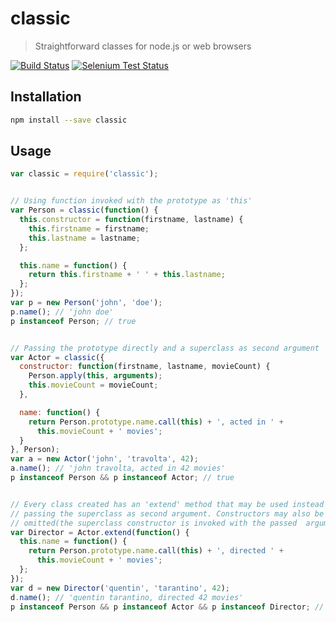 # classic

> Straightforward classes for node.js or web browsers

[![Build Status](https://travis-ci.org/tarruda/classic.png)](https://travis-ci.org/tarruda/classic)
[![Selenium Test Status](https://saucelabs.com/browser-matrix/tarruda_classic.svg)](https://saucelabs.com/u/tarruda_classic)

## Installation

```sh
npm install --save classic
```

## Usage

```js
var classic = require('classic');


// Using function invoked with the prototype as 'this'
var Person = classic(function() {
  this.constructor = function(firstname, lastname) {
    this.firstname = firstname;
    this.lastname = lastname;
  };

  this.name = function() {
    return this.firstname + ' ' + this.lastname;
  };
});
var p = new Person('john', 'doe');
p.name(); // 'john doe'
p instanceof Person; // true


// Passing the prototype directly and a superclass as second argument
var Actor = classic({
  constructor: function(firstname, lastname, movieCount) {
    Person.apply(this, arguments);
    this.movieCount = movieCount;
  },

  name: function() {
    return Person.prototype.name.call(this) + ', acted in ' +
      this.movieCount + ' movies';
  }
}, Person);
var a = new Actor('john', 'travolta', 42);
a.name(); // 'john travolta, acted in 42 movies'
p instanceof Person && p instanceof Actor; // true


// Every class created has an 'extend' method that may be used instead of
// passing the superclass as second argument. Constructors may also be
// omitted(the superclass constructor is invoked with the passed  arguments)
var Director = Actor.extend(function() {
  this.name = function() {
    return Person.prototype.name.call(this) + ', directed ' +
      this.movieCount + ' movies';
  };
});
var d = new Director('quentin', 'tarantino', 42);
d.name(); // 'quentin tarantino, directed 42 movies'
p instanceof Person && p instanceof Actor && p instanceof Director; // true
```
